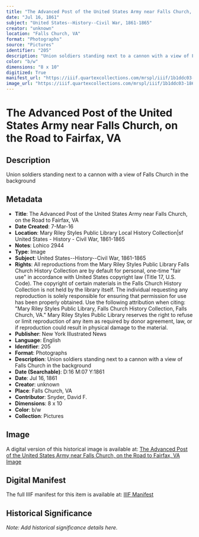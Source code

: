 ```yaml
---
title: "The Advanced Post of the United States Army near Falls Church, on the Road to Fairfax, VA"
date: "Jul 16, 1861"
subject: "United States--History--Civil War, 1861-1865"
creator: "unknown"
location: "Falls Church, VA"
format: "Photographs"
source: "Pictures"
identifier: "205"
description: "Union soldiers standing next to a cannon with a view of Falls Church in the background"
color: "b/w"
dimensions: "8 x 10"
digitized: True
manifest_url: "https://iiif.quartexcollections.com/mrspl/iiif/1b1ddc03-186e-48a9-b2e7-013ca6d40db0/manifest"
image_url: "https://iiif.quartexcollections.com/mrspl/iiif/1b1ddc03-186e-48a9-b2e7-013ca6d40db0/full/full/0/default.jpg"
---
```


# The Advanced Post of the United States Army near Falls Church, on the Road to Fairfax, VA

## Description

Union soldiers standing next to a cannon with a view of Falls Church in the background

## Metadata

- **Title**: The Advanced Post of the United States Army near Falls Church, on the Road to Fairfax, VA
- **Date Created**: 7-Mar-16
- **Location**: Mary Riley Styles Public Library Local History Collection|sf United States - History - Civil War, 1861-1865
- **Notes**: Lohico 2944
- **Type**: Image
- **Subject**: United States--History--Civil War, 1861-1865
- **Rights**: All reproductions from the Mary Riley Styles Public Library Falls Church History Collection are by default for personal, one-time "fair use" in accordance with United States copyright law (Title 17, U.S. Code). The copyright of certain materials in the Falls Church History Collection is not held by the library itself. The individual requesting any reproduction is solely responsible for ensuring that permission for use has been properly obtained. Use the following attribution when citing: "Mary Riley Styles Public Library, Falls Church History Collection, Falls Church, VA." Mary Riley Styles Public Library reserves the right to refuse or limit reproduction of any item as required by donor agreement, law, or if reproduction could result in physical damage to the material.
- **Publisher**: New York Illustrated News
- **Language**: English
- **Identifier**: 205
- **Format**: Photographs
- **Description**: Union soldiers standing next to a cannon with a view of Falls Church in the background
- **Date (Searchable)**: D:16 M:07 Y:1861
- **Date**: Jul 16, 1861
- **Creator**: unknown
- **Place**: Falls Church, VA
- **Contributor**: Snyder, David F.
- **Dimensions**: 8 x 10
- **Color**: b/w
- **Collection**: Pictures

## Image

A digital version of this historical image is available at:
[The Advanced Post of the United States Army near Falls Church, on the Road to Fairfax, VA Image](https://iiif.quartexcollections.com/mrspl/iiif/1b1ddc03-186e-48a9-b2e7-013ca6d40db0/full/full/0/default.jpg)

## Digital Manifest

The full IIIF manifest for this item is available at:
[IIIF Manifest](https://iiif.quartexcollections.com/mrspl/iiif/1b1ddc03-186e-48a9-b2e7-013ca6d40db0/manifest)

## Historical Significance

*Note: Add historical significance details here.*
